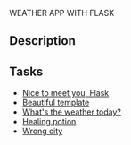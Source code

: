 WEATHER APP WITH FLASK
## Description



## Tasks
- [Nice to meet you, Flask]()
- [Beautiful template]()
- [What's the weather today?]()
- [Healing potion]()
- [Wrong city]()

